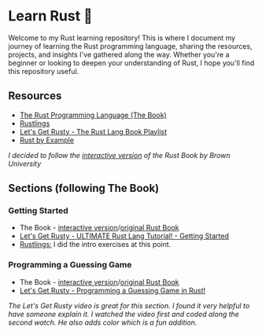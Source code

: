 # Learn Rust 🦀

Welcome to my Rust learning repository! This is where I document my journey of learning the Rust programming language, sharing the resources, projects, and insights I've gathered along the way. Whether you're a beginner or looking to deepen your understanding of Rust, I hope you'll find this repository useful.
 
## Resources

- [The Rust Programming Language (The Book)](https://doc.rust-lang.org/book/)
- [Rustlings](https://github.com/rust-lang/rustlings)
- [Let's Get Rusty - The Rust Lang Book Playlist](https://youtube.com/playlist?list=PLai5B987bZ9CoVR-QEIN9foz4QCJ0H2Y8&si=ldobWHRCRxI8ha6o)
- [Rust by Example](https://doc.rust-lang.org/rust-by-example/)

*I decided to follow the [interactive version](https://rust-book.cs.brown.edu/experiment-intro.html) of the Rust Book by Brown University*

## Sections (following The Book)

### Getting Started 

- The Book - [interactive version](https://rust-book.cs.brown.edu/ch01-00-getting-started.html)/[original Rust Book](https://doc.rust-lang.org/book/ch01-00-getting-started.html)
- [Let's Get Rusty - ULTIMATE Rust Lang Tutorial! - Getting Started](https://youtu.be/OX9HJsJUDxA?si=PhZ5Iv6Azi8azQf9)
- [Rustlings:](https://github.com/rust-lang/rustlings) I did the intro exercises at this point.

### Programming a Guessing Game

- The Book - [interactive version](https://rust-book.cs.brown.edu/ch02-00-guessing-game-tutorial.html)/[original Rust Book](https://doc.rust-lang.org/book/ch02-00-guessing-game-tutorial.html)
- [Let's Get Rusty - Programming a Guessing Game in Rust!](https://youtu.be/H0xBSbnQYds?si=WubyeEfIZhSLnEnE) 

*The Let's Get Rusty video is great for this section. I found it very helpful to have someone explain it. I watched the video first and coded along the second watch. He also adds color which is a fun addition.*